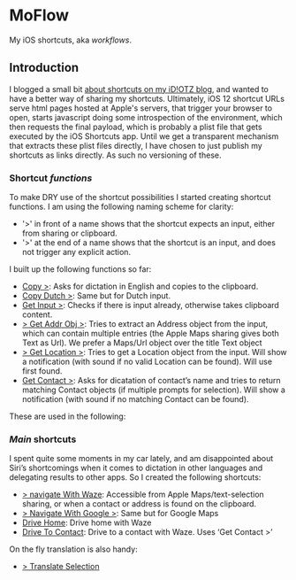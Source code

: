 # MoFlow

My iOS shortcuts, aka *workflows*.

## Introduction

I blogged a small bit [about shortcuts on my iD!OTZ blog](https://idiotz.nl/2018/10/06/ios-12-shortcuts-review/), and wanted to have a better way of sharing my shortcuts.
Ultimately, iOS 12 shortcut URLs serve html pages hosted at Apple's servers, that trigger your browser to open, starts javascript doing some introspection of the environment, which then requests the final payload, which is probably a plist file that gets executed by the iOS Shortcuts app. Until we get a transparent mechanism that extracts these plist files directly, I have chosen to just publish my shortcuts as links directly. As such no versioning of these.

### Shortcut *functions*

To make DRY use of the shortcut possibilities I started creating shortcut functions. I am using the following naming scheme for clarity:

* '>' in front of a name shows that the shortcut expects an input, either from sharing or clipboard.
* '>' at the end of a name shows that the shortcut is an input, and does not trigger any explicit action.

I built up the following functions so far:

* [Copy >](https://www.icloud.com/shortcuts/a5b1b9b7e2334bc4b42324a76e509750): Asks for dictation in English and copies to the clipboard.
* [Copy Dutch >](https://www.icloud.com/shortcuts/5f1889df73fd43b7b107bd74f28b4350): Same but for Dutch input.
* [Get Input >](https://www.icloud.com/shortcuts/b40839f1df1c44219a5e7593f4500fd4): Checks if there is input already, otherwise takes clipboard content.
* [> Get Addr Obj >](https://www.icloud.com/shortcuts/74979278321b4b97bec8b817fe7411f3): Tries to extract an Address object from the input, which can contain multiple entries (the Apple Maps sharing gives both Text as Url). We prefer a Maps/Url object over the title Text object
* [> Get Location >](https://www.icloud.com/shortcuts/f1deef648b9441c5a4eed85c40c1a4ce): Tries to get a Location object from the input. Will show a notification (with sound if no valid Location can be found). Will use first found.
* [Get Contact >](https://www.icloud.com/shortcuts/34116d35940f4e0db0f53fbde79f5941): Asks for dicatation of contact’s name and tries to return matching Contact objects (if multiple prompts for selection). Will show a notification (with sound if no matching Contact can be found).

These are used in the following:

### *Main* shortcuts

I spent quite some moments in my car lately, and am disappointed about Siri’s shortcomings when it comes to dictation in other languages and delegating results to other apps. So I created the following shortcuts:

* [> navigate With Waze](https://www.icloud.com/shortcuts/8d22fd5615a8464faf92f562b310c35d): Accessible from Apple Maps/text-selection sharing, or when a contact or address is found on the clipboard.
* [> Navigate With Google >](https://www.icloud.com/shortcuts/8d22fd5615a8464faf92f562b310c35d): Same but for Google Maps
* [Drive Home](https://www.icloud.com/shortcuts/44eb837a991f46e7800e1a48080f3962): Drive home with Waze
* [Drive To Contact](https://www.icloud.com/shortcuts/a1f49e0bfcc74ad49c65220a39a116f4): Drive to a contact with Waze. Uses ‘Get Contact >’

On the fly translation is also handy:
* [> Translate Selection](https://www.icloud.com/shortcuts/518ddfb36d95453195f2eeb34576bfcb)


